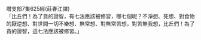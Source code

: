增支部7集625經(莊春江譯)  
「比丘們！為了貪的證智，有七法應該被修習，哪七個呢？不淨想、死想、對食物的厭逆想、對世間一切不樂想、無常想、對無常苦想，對苦無我想，比丘們！為了貪的證智，這七法應該被修習。」  
  
  
